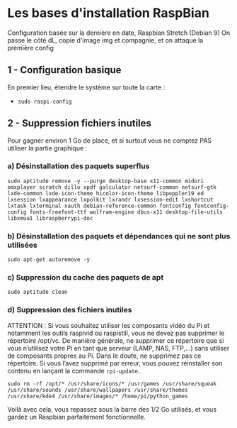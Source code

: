 # Les bases d'installation RaspBian

Configuration basée sur la dernière en date, Raspbian Stretch (Debian 9)
On passe le côté dL, copie d'image img et compagnie, et on attaque la première config

## 1 - Configuration basique

En premier lieu, étendre le système sur toute la carte :
- `sudo raspi-config`

## 2 - Suppression fichiers inutiles

Pour gagner environ 1 Go  de place, et si surtout vous ne comptez PAS utiliser la partie graphique :

### a) Désinstallation des paquets superflus
`sudo aptitude remove -y --purge desktop-base x11-common midori omxplayer scratch dillo xpdf galculator netsurf-common netsurf-gtk lxde-common lxde-icon-theme hicolor-icon-theme libpoppler19 ed lxsession lxappearance lxpolkit lxrandr lxsession-edit lxshortcut lxtask lxterminal xauth debian-reference-common fontconfig fontconfig-config fonts-freefont-ttf wolfram-engine dbus-x11 desktop-file-utils libxmuu1 libraspberrypi-doc`

### b) Désinstallation des paquets et dépendances qui ne sont plus utilisées
`sudo apt-get autoremove -y`

### c) Suppression du cache des paquets de apt
`sudo aptitude clean`

### d) Suppression des fichiers inutiles
ATTENTION : Si vous souhaitez utiliser les composants vidéo du Pi et notamment les outils raspivid ou raspistill, vous ne devez pas supprimer le répertoire /opt/vc. De manière générale, ne supprimer ce répertoire que si vous n’utilisez votre Pi en tant que serveur  (LAMP, NAS, FTP,…) sans utiliser de composants propres au Pi. Dans le doute, ne supprimez pas ce répertoire. Si vous l’avez supprimé par erreur, vous pouvez réinstaller son contenu en lançant la commande `rpi-update`.

`sudo rm -rf /opt/* /usr/share/icons/* /usr/games /usr/share/squeak /usr/share/sounds /usr/share/wallpapers /usr/share/themes /usr/share/kde4 /usr/share/images/* /home/pi/python_games`

Voilà avec cela, vous repassez sous la barre des 1/2 Go utilisés, et vous gardez un Raspbian parfaitement fonctionnelle.
